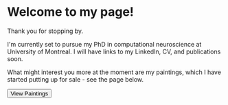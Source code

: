 # Welcome to my page!

Thank you for stopping by.

I'm currently set to pursue my PhD in computational neuroscience at University of Montreal. I will have links to my LinkedIn, CV, and publications soon.

What might interest you more at the moment are my paintings, which I have started putting up for sale - see the page below.



<button name="button" onclick="paintings.md">View Paintings</button>